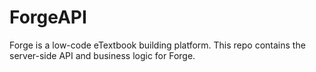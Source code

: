 # ForgeAPI
 Forge is a low-code eTextbook building platform. This repo contains the server-side API and business logic for Forge.
